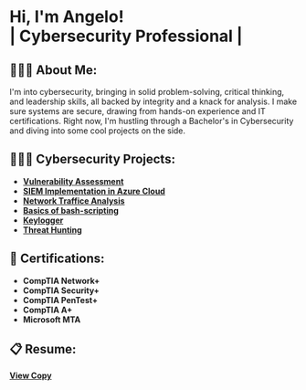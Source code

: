 <h1>Hi, I'm Angelo! <br/>| Cybersecurity Professional |</h1>

<h2>👨🏾‍💻 About Me:</h2>

I'm into cybersecurity, bringing in solid problem-solving, critical thinking, and leadership skills, all backed by integrity and a knack for analysis. I make sure systems are secure, drawing from hands-on experience and IT certifications. Right now, I'm hustling through a Bachelor's in Cybersecurity and diving into some cool projects on the side.

<h2>👷🏾‍♂️ Cybersecurity Projects:</h2>

- <b>[Vulnerability Assessment](https://github.com/angeloqmartin/Vulnerability-Assessment)
- <b>[SIEM Implementation in Azure Cloud](https://github.com/angeloqmartin/SIEM-Implementation-in-Azure-Cloud)</b>
- <b>[Network Traffice Analysis](https://github.com/angeloqmartin/Network-Traffic-Analysis)</b>
- <b>[Basics of bash-scripting](https://github.com/angeloqmartin/bash-scripting-/tree/main)</b>
- <b>[Keylogger](https://github.com/angeloqmartin/keylogger)</b>
- <b>[Threat Hunting](https://github.com/angeloqmartin/Threat-Hunting/blob/main/README.md)</b>



<h2>🔖 Certifications:</h2>

- CompTIA Network+
- CompTIA Security+
- CompTIA PenTest+
- CompTIA A+
- Microsoft MTA

<h2>📋 Resume:</h2>

[View Copy](https://docs.google.com/document/d/1rk_vByS9rCKkcwj9_-VgP8B1s2c2eb7CyII1_mufvm0/edit?usp=sharing)



<!--
**angeloqmartin/angeloqmartin** is a ✨ _special_ ✨ repository because its `README.md` (this file) appears on your GitHub profile.

Here are some ideas to get you started:

- 🔭 I’m currently working on ...
- 🌱 I’m currently learning ...
- 👯 I’m looking to collaborate on ...
- 🤔 I’m looking for help with ...
- 💬 Ask me about ...
- 📫 How to reach me: ...
- 😄 Pronouns: ...
- ⚡ Fun fact: ...
- [CompTIA A+](site)
- <b>[Keylogger](site)</b>
-->
